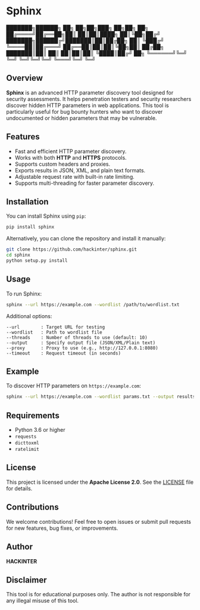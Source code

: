 # Sphinx

███████╗██████╗ ██╗  ██╗██╗███╗   ██╗██╗  ██╗
██╔════╝██╔══██╗██║  ██║██║████╗  ██║╚██╗██╔╝
███████╗██████╔╝███████║██║██╔██╗ ██║ ╚███╔╝
╚════██║██╔═══╝ ██╔══██║██║██║╚██╗██║ ██╔██╗
███████║██║     ██║  ██║██║██║ ╚████║██╔╝ ██╗
╚══════╝╚═╝     ╚═╝  ╚═╝╚═╝╚═╝  ╚═══╝╚═╝  ╚═╝

## Overview

**Sphinx** is an advanced HTTP parameter discovery tool designed for security assessments. It helps penetration testers and security researchers discover hidden HTTP parameters in web applications. This tool is particularly useful for bug bounty hunters who want to discover undocumented or hidden parameters that may be vulnerable.

## Features

- Fast and efficient HTTP parameter discovery.
- Works with both **HTTP** and **HTTPS** protocols.
- Supports custom headers and proxies.
- Exports results in JSON, XML, and plain text formats.
- Adjustable request rate with built-in rate limiting.
- Supports multi-threading for faster parameter discovery.

## Installation

You can install Sphinx using `pip`:

```bash
pip install sphinx
```

Alternatively, you can clone the repository and install it manually:

```bash
git clone https://github.com/hackinter/sphinx.git
cd sphinx
python setup.py install
```

## Usage

To run Sphinx:

```bash
sphinx --url https://example.com --wordlist /path/to/wordlist.txt
```

Additional options:

```
--url        : Target URL for testing
--wordlist   : Path to wordlist file
--threads    : Number of threads to use (default: 10)
--output     : Specify output file (JSON/XML/Plain text)
--proxy      : Proxy to use (e.g., http://127.0.0.1:8080)
--timeout    : Request timeout (in seconds)
```

## Example

To discover HTTP parameters on `https://example.com`:

```bash
sphinx --url https://example.com --wordlist params.txt --output results.json
```

## Requirements

- Python 3.6 or higher
- `requests`
- `dicttoxml`
- `ratelimit`

## License

This project is licensed under the **Apache License 2.0**. See the [LICENSE](LICENSE) file for details.

## Contributions

We welcome contributions! Feel free to open issues or submit pull requests for new features, bug fixes, or improvements.

## Author

**HACKINTER**



## Disclaimer

This tool is for educational purposes only. The author is not responsible for any illegal misuse of this tool.
